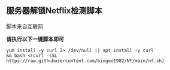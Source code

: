 **服务器解锁Netflix检测脚本**
----------------

脚本来自互联网

**请执行以下一键脚本即可**

    yum install -y curl 2> /dev/null || apt install -y curl
    && bash <(curl -sSL https://raw.githubusercontent.com/bingou1982/NF/main/nf.sh)
